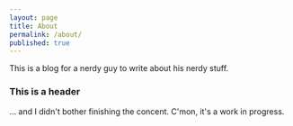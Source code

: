 ```yaml
---
layout: page
title: About
permalink: /about/
published: true
---
```


This is a blog for a nerdy guy to write about his nerdy stuff.

### This is a header

... and I didn't bother finishing the concent. C'mon, it's a work in progress.